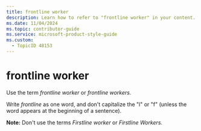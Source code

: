 ```yaml
---
title: frontline worker
description: Learn how to refer to "frontline worker" in your content.
ms.date: 11/04/2024
ms.topic: contributor-guide
ms.service: microsoft-product-style-guide
ms.custom:
  - TopicID 48153
---
```



# frontline worker

Use the term *frontline worker* or *frontline workers.*  

Write *frontline* as one word, and don't capitalize the "l" or "f" (unless the word appears at the beginning of a sentence).  

**Note:** Don't use the terms *Firstline worker* or *Firstline Workers.*